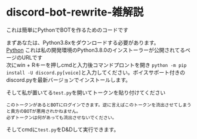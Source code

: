 # discord-bot-rewrite-雑解説

これは簡単にPythonでBOTを作るためのコードです

まずあなたは、Python3.8xをダウンロードする必要があります。  
[Python](https://www.python.org/downloads/release/python-380/)
これは私の開発環境のPython3.8.0のインストーラーが公開されてるページのURLです  
次にwin + Rキーを押しcmdと入力後コマンドプロントを開き
```python -m pip install -U discord.py[voice]```と入力してください。ボイスサポート付きのdiscord.pyを最新バージョンでインストールします。

そして私が置いてる`test.py`を開いてトークンを貼り付けてください
```
このトークンがあるとBOTにログインできます。逆に言えばこのトークンを流出させてしまうと貴方のBOTが悪用されかねません。
必ずトークンは何があっても流出させないでください。
```

そしてcmdに`test.py`をD&Dして実行できます。
